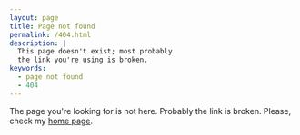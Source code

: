 ```yaml
---
layout: page
title: Page not found
permalink: /404.html
description: |
  This page doesn't exist; most probably
  the link you're using is broken.
keywords:
  - page not found
  - 404
---
```


The page you're looking for is not here. Probably the
link is broken. Please, check my [home page](/).
